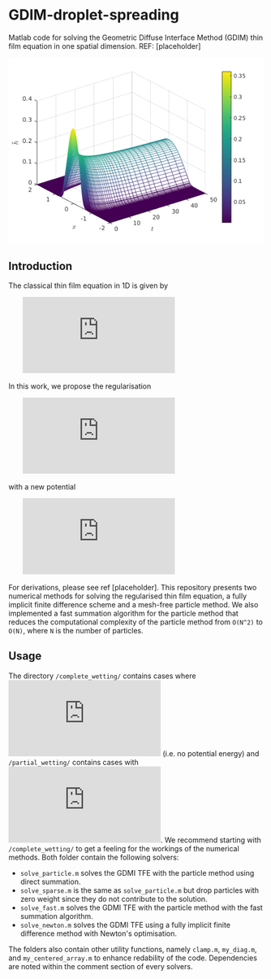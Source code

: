 # GDIM-droplet-spreading
Matlab code for solving the Geometric Diffuse Interface Method (GDIM) thin film equation in one spatial dimension. REF: [placeholder]

![Image](https://github.com/pke1029/GDIM-droplet-spreading/blob/main/fig/solution.png)

## Introduction
The classical thin film equation in 1D is given by

&nbsp;&nbsp;&nbsp;&nbsp;&nbsp;&nbsp; ![equation](https://latex.codecogs.com/gif.latex?%5Cpartial_th%3D-%5Cpartial_x%5Bh%5E3%5Cpartial_%7Bx%7D%28%5Cpartial_%7Bxx%7Dh%20-%20%5CPi%28h%29%29%5D)

In this work, we propose the regularisation 

&nbsp;&nbsp;&nbsp;&nbsp;&nbsp;&nbsp; ![equation](https://latex.codecogs.com/gif.latex?%5Cpartial_th%3D-%5Cpartial_x%5Bh%5Cbar%7Bh%7D%5E2%5Cpartial_%7Bx%7D%28%5Cpartial_%7Bxx%7D%5Cbar%7Bh%7D%20-%20%5CPi%28h%2C%5Cbar%7Bh%7D%29%29%5D)

with a new potential

&nbsp;&nbsp;&nbsp;&nbsp;&nbsp;&nbsp; ![equation](https://latex.codecogs.com/gif.latex?%5CPi%28h%2C%5Cbar%7Bh%7D%29%3D-2%5Cchi%5Cfrac%7B%5C%7Ch%5C%7C_1%5E2%7D%7B%5Clangle%20h%2C%5Cbar%7Bh%7D%5Crangle%5E2%7D%5Cbar%7Bh%7D)

For derivations, please see ref [placeholder]. This repository presents two numerical methods for solving the regularised thin film equation, a fully implicit finite difference scheme and a mesh-free particle method. We also implemented a fast summation algorithm for the particle method that reduces the computational complexity of the particle method from `O(N^2)` to `O(N)`, where `N` is the number of particles.

## Usage
The directory `/complete_wetting/` contains cases where ![equation](https://latex.codecogs.com/gif.latex?%5Cchi%3D0) (i.e. no potential energy) and `/partial_wetting/` contains cases with ![equation](https://latex.codecogs.com/gif.latex?%5Cchi%3E0). We recommend starting with `/complete_wetting/` to get a feeling for the workings of the numerical methods. Both folder contain the following solvers:
- `solve_particle.m` solves the GDMI TFE with the particle method using direct summation.
- `solve_sparse.m` is the same as `solve_particle.m` but drop particles with zero weight since they do not contribute to the solution.
- `solve_fast.m` solves the GDMI TFE with the particle method with the fast summation algorithm. 
- `solve_newton.m` solves the GDMI TFE using a fully implicit finite difference method with Newton's optimisation.

The folders also contain other utility functions, namely `clamp.m`, `my_diag.m`, and `my_centered_array.m` to enhance redability of the code. Dependencies are noted within the comment section of every solvers.
